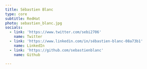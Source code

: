 ```yaml
---
title: Sébastien Blanc
type: core
subtitle: RedHat
photo: sebastien_blanc.jpg
socials:
  - link: 'https://www.twitter.com/sebi2706'
    name: Twitter
  - link: 'https://www.linkedin.com/in/sébastien-blanc-08a73b1'
    name: LinkedIn
  - link: 'https://github.com/sebastienblanc'
    name: Github

---
```


